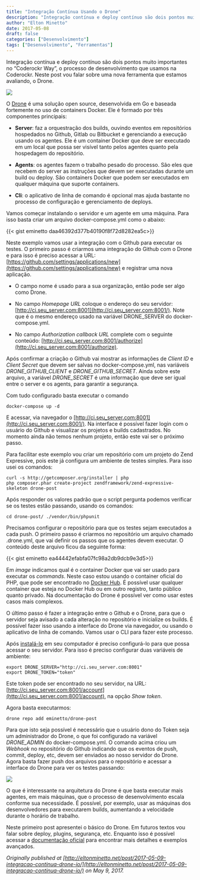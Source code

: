 ```yaml
---
title: "Integração Contínua Usando o Drone"
description: "Integração contínua e deploy contínuo são dois pontos muito importantes no “Coderockr Way”, o processo de desenvolvimento que usamos na Coderockr..."
author: "Elton Minetto"
date: 2017-05-08
draft: false
categories: ["Desenvolvimento"]
tags: ["Desenvolvimento", "Ferramentas"]
---
```


Integração contínua e deploy contínuo são dois pontos muito importantes no “Coderockr Way”, o processo de desenvolvimento que usamos na Coderockr. Neste post vou falar sobre uma nova ferramenta que estamos avaliando, o Drone.

![](https://cdn-images-1.medium.com/max/2000/1*YwR9yAOWUkbLiiscmQRN7g.png)

O [Drone](https://drone.io/) é uma solução open source, desenvolvida em Go e baseada fortemente no uso de containers Docker. Ele é formado por três componentes principais:

* **Server**: faz a orquestração dos builds, ouvindo eventos em repositórios hospedados no Github, Gitlab ou Bitbucket e gerenciando a execução usando os agentes. Ele é um container Docker que deve ser executado em um local que possa ser visível tanto pelos agentes quanto pela hospedagem do repositório.

* **Agents**: os agentes fazem o trabalho pesado do processo. São eles que recebem do server as instruções que devem ser executadas durante um build ou deploy. São containers Docker que podem ser executados em qualquer máquina que suporte containers.

* **Cli**: o aplicativo de linha de comando é opcional mas ajuda bastante no processo de configuração e gerenciamento de deploys.

Vamos começar instalando o servidor e um agente em uma máquina. Para isso basta criar um arquivo docker-compose.yml como o abaixo:

{{< gist eminetto daa46392d377b40190f8f72d8282ea5c>}}

Neste exemplo vamos usar a integração com o Github para executar os testes. O primeiro passo é criarmos uma integração do Github com o Drone e para isso é preciso acessar a URL: [https://github.com/settings/applications/new](https://github.com/settings/applications/new) e registrar uma nova aplicação.

* O campo nome é usado para a sua organização, então pode ser algo como Drone.

* No campo *Homepage URL* coloque o endereço do seu servidor: [http://ci.seu_server.com:8001](http://ci.seu_server.com:8001/). Note que é o mesmo endereço usado na variável DRONE_SERVER do docker-compose.yml.

* No campo *Authorization callback URL* complete com o seguinte conteúdo: [http://ci.seu_server.com:8001/authorize](http://ci.seu_server.com:8001/authorize).

Após confirmar a criação o Github vai mostrar as informações de *Client ID* e *Client Secret* que devem ser salvas no docker-compose.yml, nas variáveis *DRONE_GITHUB_CLIENT* e *DRONE_GITHUB_SECRET*. Ainda sobre este arquivo, a variável *DRONE_SECRET* é uma informação que deve ser igual entre o server e os agents, para garantir a segurança.

Com tudo configurado basta executar o comando

    docker-compose up -d

E acessar, via navegador o [http://ci.seu_server.com:8001](http://ci.seu_server.com:8001/). Na interface é possível fazer login com o usuário do Github e visualizar os projetos e builds cadastrados. No momento ainda não temos nenhum projeto, então este vai ser o próximo passo.

Para facilitar este exemplo vou criar um repositório com um projeto do Zend Expressive, pois este já configura um ambiente de testes simples. Para isso usei os comandos:

    curl -s http://getcomposer.org/installer | php
    php composer.phar create-project zendframework/zend-expressive-skeleton drone-post

Após responder os valores padrão que o script pergunta podemos verificar se os testes estão passando, usando os comandos:

    cd drone-post/ ./vendor/bin/phpunit

Precisamos configurar o repositório para que os testes sejam executados a cada push. O primeiro passo é criarmos no repositório um arquivo chamado .drone.yml, que vai definir os passos que os agentes devem executar. O conteúdo deste arquivo ficou da seguinte forma:

{{< gist eminetto ea44442efabfa07fc98a2db9dcb9e3d5>}}

Em *image* indicamos qual é o container Docker que vai ser usado para executar os *commands*. Neste caso estou usando o container oficial do PHP, que pode ser encontrado no [Docker Hub](https://hub.docker.com/_/php/). É possível usar qualquer container que esteja no Docker Hub ou em outro registro, tanto público quanto privado. Na documentação do Drone é possível ver como usar estes casos mais complexos.

O último passo é fazer a integração entre o Github e o Drone, para que o servidor seja avisado a cada alteração no repositório e inicialize os builds. É possível fazer isso usando a interface do Drone via navegador, ou usando o aplicativo de linha de comando. Vamos usar o CLI para fazer este processo.

Após [instalá-lo](http://docs.drone.io/cli-installation/) em seu computador é preciso configurá-lo para que possa acessar o seu servidor. Para isso é preciso configurar duas variáveis de ambiente:

    export DRONE_SERVER="http://ci.seu_server.com:8001"
    export DRONE_TOKEN="token"

Este token pode ser encontrado no seu servidor, na URL: [http://ci.seu_server.com:8001/account](http://ci.seu_server.com:8001/account), na opção *Show token*.

Agora basta executarmos:

    drone repo add eminetto/drone-post

Para que isto seja possível é necessário que o usuário dono do Token seja um administrador do Drone, o que foi configurado na variável *DRONE_ADMIN* do docker-compose.yml. O comando acima criou um *Webhook* no repositório do Github indicando que os eventos de push, commit, deploy, etc, devem ser enviados ao nosso servidor do Drone. Agora basta fazer push dos arquivos para o repositório e acessar a interface do Drone para ver os testes passando:

![](https://cdn-images-1.medium.com/max/2652/0*SUv7NJBc5imk2hFG.png)

O que é interessante na arquitetura do Drone é que basta executar mais agentes, em mais máquinas, que o processo de desenvolvimento escala conforme sua necessidade. É possível, por exemplo, usar as máquinas dos desenvolvedores para executarem builds, aumentando a velocidade durante o horário de trabalho.

Neste primeiro post apresentei o básico do Drone. Em futuros textos vou falar sobre deploy, plugins, segurança, etc. Enquanto isso é possível acessar a [documentação oficial](http://docs.drone.io/) para encontrar mais detalhes e exemplos avançados.

*Originally published at [http://eltonminetto.net/post/2017-05-09-integracao-continua-drone-io/](http://eltonminetto.net/post/2017-05-09-integracao-continua-drone-io/) on May 9, 2017.*
